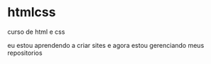 # htmlcss
 curso de html e css

 eu estou aprendendo a criar sites e agora estou gerenciando meus repositorios